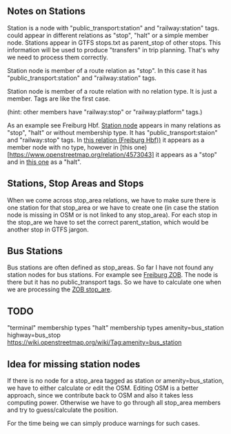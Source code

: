Notes on Stations
-----------------

Station is a node with "public_transport:station" and "railway:station" tags. could appear in different relations as "stop", "halt" or a simple member node. Stations appear in GTFS stops.txt as parent_stop of other stops. This information will be used to produce "transfers" in trip planning. That's why we need to process them correctly.

Station node is member of a route relation as "stop". In this case it has "public_transport:station" and "railway:station" tags.

Station node is member of a route relation with no relation type. It is just a member. Tags are like the first case.

(hint: other members have "railway:stop" or "railway:platform" tags.)

As an example see Freiburg Hbf. [Station node](https://www.openstreetmap.org/node/21769883) appears in many relations as "stop", "halt" or without membership type. It has "public_transport:staion" and "railway:stop" tags. In [this relation (Freiburg Hbf))](https://www.openstreetmap.org/relation/6311483) it appears as a member node with no type, however in [this one)[https://www.openstreetmap.org/relation/4573043] it appears as a "stop" and in [this one](https://www.openstreetmap.org/relation/70678) as a "halt".


Stations, Stop Areas and Stops
------------------------------
When we come across stop_area relations, we have to make sure there is one station for that stop_area or we have to create one (in case the station node is missing in OSM or is not linked to any stop_area). For each stop in the stop_are we have to set the correct parent_station, which would be another stop in GTFS jargon.


Bus Stations
------------
Bus stations are often defined as stop_areas. So far I have not found any station nodes for bus stations. For example see [Freiburg ZOB](https://www.openstreetmap.org/node/251365749). The node is there but it has no public_transport tags. So we have to calculate one when we are processing the [ZOB stop_are](https://www.openstreetmap.org/relation/7159172#map=19/47.99645/7.84104).

TODO
----
"terminal" membership types
"halt" membership types
amenity=bus_station
highway=bus_stop
https://wiki.openstreetmap.org/wiki/Tag:amenity=bus_station

Idea for missing station nodes
------------------------------
If there is no node for a stop_area tagged as station or amenity=bus_station, we have to either calculate or edit the OSM. Editing OSM is a better approach, since we contribute back to OSM and also it takes less computing power. Otherwise we have to go through all stop_area members and try to guess/calculate the position.

For the time being we can simply produce warnings for such cases.

